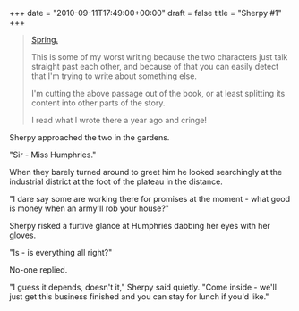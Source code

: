 +++
date = "2010-09-11T17:49:00+00:00"
draft = false
title = "Sherpy #1"
+++
<blockquote>&#13;
<p><a href="http://burninghotelsdown.tumblr.com/post/468018561/spring">Spring.</a></p>&#13;
<p>This is some of my worst writing because the two characters just talk straight past each other, and because of that you can easily detect that I'm trying to write about something else.</p>&#13;
<p>I'm cutting the above passage out of the book, or at least splitting its content into other parts of the story.</p>&#13;
<p>I read what I wrote there a year ago and cringe!</p>&#13;
</blockquote>&#13;
<p>Sherpy approached the two in the gardens.</p>&#13;
<p>"Sir - Miss Humphries."</p>&#13;
<p>When they barely turned around to greet him he looked searchingly at the industrial district at the foot of the plateau in the distance.</p>&#13;
<p>"I dare say some are working there for promises at the moment - what good is money when an army'll rob your house?"</p>&#13;
<p>Sherpy risked a furtive glance at Humphries dabbing her eyes with her gloves.</p>&#13;
<p>"Is - is everything all right?"</p>&#13;
<p>No-one replied. </p>&#13;
<p>"I guess it depends, doesn't it," Sherpy said quietly. "Come inside - we'll just get this business finished and you can stay for lunch if you'd like."</p> 
